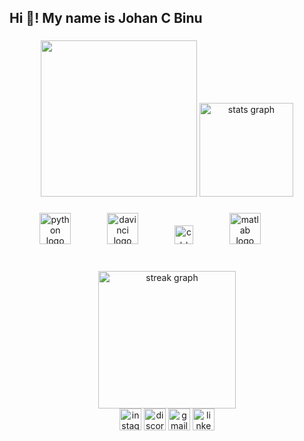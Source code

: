 <h2 align="left">Hi 👋! My name is Johan C Binu </h2>

###

<div align="center">
  
<img height="250" src="https://user-images.githubusercontent.com/74038190/225813708-98b745f2-7d22-48cf-9150-083f1b00d6c9.gif"  />



  <img src="https://github-readme-stats.vercel.app/api?username=Johan-C-Binu&hide_title=false&hide_rank=false&show_icons=true&include_all_commits=true&count_private=true&disable_animations=false&theme=dracula&locale=en&hide_border=false" height="150" alt="stats graph"  />
  
</div>

###



###

<div align="center">
  <img src="https://cdn.jsdelivr.net/gh/devicons/devicon/icons/python/python-original.svg" height="50" alt="python logo"  />
  <img width="50" />
  <img src="https://upload.wikimedia.org/wikipedia/commons/9/90/DaVinci_Resolve_17_logo.svg" height="50" alt="davinci logo"  />
  <img width="50" />
  <img src="https://cdn.worldvectorlogo.com/logos/c.svg" height="30" alt="c++ logo"  />
  <img width="50" />
  <img src="https://img.icons8.com/?size=100&id=r5Y16PcDkoWI&format=png&color=000000" height="50" alt="matlab logo"  />
  <img width="50" />
  

</div>

###



###

<br clear="both">
<div align="center">
  <img src="https://streak-stats.demolab.com?user=maurodesouza&locale=en&mode=daily&theme=dark&hide_border=false&border_radius=5&order=3" height="220" alt="streak graph"  />
</div>

<div align="center">
  <img src="https://img.shields.io/static/v1?message=Instagram&logo=instagram&label=&color=E4405F&logoColor=white&labelColor=&style=for-the-badge" height="35" alt="instagram logo"  />
  <img src="https://img.shields.io/static/v1?message=Discord&logo=discord&label=&color=7289DA&logoColor=white&labelColor=&style=for-the-badge" height="35" alt="discord logo"  />
  <img src="https://img.shields.io/static/v1?message=Gmail&logo=gmail&label=&color=D14836&logoColor=white&labelColor=&style=for-the-badge" height="35" alt="gmail logo"  />
  <img src="https://img.shields.io/static/v1?message=LinkedIn&logo=linkedin&label=&color=0077B5&logoColor=white&labelColor=&style=for-the-badge" height="35" alt="linkedin logo"  />
</div>



###
